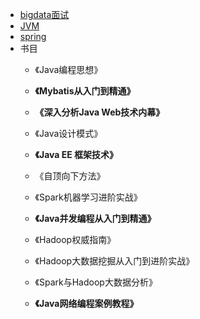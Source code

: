 
* [bigdata面试](https://github.com/sotowang/bigdata/blob/master/%E9%9D%A2%E8%AF%95/bigdata%E9%9D%A2%E8%AF%95.md)
* [JVM](https://github.com/sotowang/bigdata/tree/master/JVM)
* [spring](https://github.com/sotowang/bigdata/blob/master/spring/spring.md)
* 书目
  * 《Java编程思想》

  * **《Mybatis从入门到精通》**

  * **《深入分析Java Web技术内幕》**

  * 《Java设计模式》

  * **《Java EE 框架技术》**

  * 《自顶向下方法》

  * 《Spark机器学习进阶实战》

  * **《Java并发编程从入门到精通》**

  * 《Hadoop权威指南》

  * 《Hadoop大数据挖掘从入门到进阶实战》

  * 《Spark与Hadoop大数据分析》

  * **《Java网络编程案例教程》**

    
